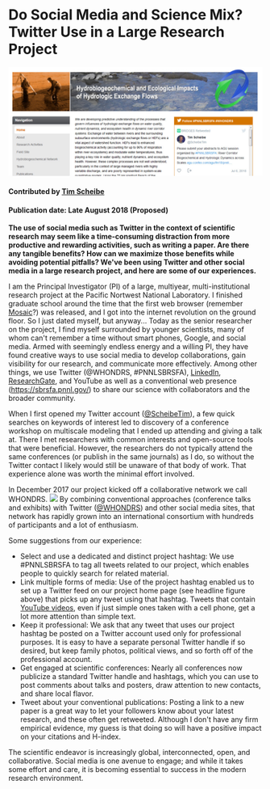 # Do Social Media and Science Mix? Twitter Use in a Large Research Project

 <img src='https://github.com/tscheibe/betterscientificsoftware.github.io/blob/scheibe/Articles/Blog/Web_ScreenCapture.jpg' />

#### Contributed by [Tim Scheibe](https://github.com/tscheibe "Tim Scheibe GitHub Profile")

#### Publication date: Late August 2018 (Proposed)

**The use of social media such as Twitter in the context of scientific research may seem like a time-consuming distraction from more productive and rewarding activities, such as writing a paper. Are there any tangible benefits? How can we maximize those benefits while avoiding potential pitfalls? We've been using Twitter and other social media in a large research project, and here are some of our experiences.**

I am the Principal Investigator (PI) of a large, multiyear, multi-institutional research project at the Pacific Nortwest National Laboratory. I finished graduate school around the time that the first web browser (remember [Mosaic](https://en.wikipedia.org/wiki/Mosaic_(web_browser))?) was released, and I got into the internet revolution on the ground floor. So I just dated myself, but anyway... Today as the senior researcher on the project, I find myself surrounded by younger scientists, many of whom can't remember a time without smart phones, Google, and social media. Armed with seemingly endless energy and a willing PI, they have found creative ways to use social media to develop collaborations, gain visibility for our research, and communicate more effectively. Among other things, we use Twitter (@WHONDRS, #PNNLSBRSFA), [LinkedIn](https://www.linkedin.com/company/whondrs/), [ResearchGate](https://www.researchgate.net/project/Subsurface-Biogeochemical-Research-at-Pacific-Northwest-National-Laboratory), and YouTube as well as a conventional web presence (https://sbrsfa.pnnl.gov/) to share our science with collaborators and the broader community.

When I first opened my Twitter account ([@ScheibeTim](https://twitter.com/ScheibeTim)), a few quick searches on keywords of interest led to discovery of a conference workshop on multiscale modeling that I ended up attending and giving a talk at. There I met researchers with common interests and open-source tools that were beneficial. However, the researchers do not typically attend the same conferences (or publish in the same journals) as I do, so without the Twitter contact I likely would still be unaware of that body of work. That experience alone was worth the minimal effort involved.

In December 2017 our project kicked off a collaborative network we call WHONDRS. <img src='https://whondrs.pnnl.gov/images/whondrs_banner.jpg' /> By combining conventional approaches (conference talks and exhibits) with Twitter ([@WHONDRS](https://twitter.com/WHONDRS)) and other social media sites, that network has rapidly grown into an international consortium with hundreds of participants and a lot of enthusiasm.

Some suggestions from our experience:
- Select and use a dedicated and distinct project hashtag: We use #PNNLSBRSFA to tag all tweets related to our project, which enables people to quickly search for related material. 
- Link multiple forms of media: Use of the project hashtag enabled us to set up a Twitter feed on our project home page (see headline figure above) that picks up any tweet using that hashtag. Tweets that contain [YouTube videos](https://www.youtube.com/watch?v=bY_o9GEWsI8), even if just simple ones taken with a cell phone, get a lot more attention than simple text.
- Keep it professional: We ask that any tweet that uses our project hashtag be posted on a Twitter account used only for professional purposes. It is easy to have a separate personal Twitter handle if so desired, but keep family photos, political views, and so forth off of the professional account. 
- Get engaged at scientific conferences: Nearly all conferences now publicize a standard Twitter handle and hashtags, which you can use to post comments about talks and posters, draw attention to new contacts, and share local flavor. 
- Tweet about your conventional publications: Posting a link to a new paper is a great way to let your followers know about your latest research, and these often get retweeted. Although I don't have any firm empirical evidence, my guess is that doing so will have a positive impact on your citations and H-index.

The scientific endeavor is increasingly global, interconnected, open, and collaborative. Social media is one avenue to engage; and while it takes some effort and care, it is becoming essential to success in the modern research environment.

<!---
Publish: No
RSS update: 2018-08-28
Categories: collaboration
Topics: strategies for more effective teams
Tags: bssw-blog-article
Level: 2
Prerequisites: default
Aggregate: none
--->
